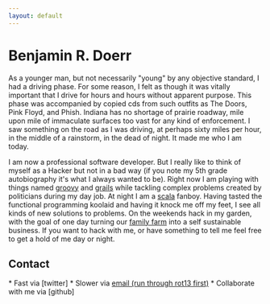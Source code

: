 ```yaml
---
layout: default
---
```

# Benjamin R. Doerr
As a younger man, but not necessarily "young" by any objective standard, I had a driving phase. For some reason, I felt as though it was vitally important that I drive for hours and hours without apparent purpose. This phase was accompanied by copied cds from such outfits as The Doors, Pink Floyd, and Phish. Indiana has no shortage of prairie roadway, mile upon mile of immaculate surfaces too vast for any kind of enforcement. I saw something on the road as I was driving, at perhaps sixty miles per hour, in the middle of a rainstorm, in the dead of night. It made me who I am today.

I am now a professional software developer. But I really like to think of myself as a Hacker but not in a bad way (if you note my 5th grade autobiography it's what I always wanted to be). Right now I am playing with things named [groovy] and [grails] while tackling complex problems created by politicians during my day job. At night I am a [scala] fanboy. Having tasted the functional programming koolaid and having it knock me off my feet, I see all kinds of new solutions to problems. On the weekends hack in my garden, with the goal of one day turning our [family farm][farm] into a self sustainable business. If you want to hack with me, or have something to tell me feel free to get a hold of me day or night.

<h2 id="contact">Contact</h2>
* Fast via [twitter]
* Slower via <a href="ygb:gvttrevmml@tznvy.pbz" class="contact-full">email (run through rot13 first)</a>
* Collaborate with me via [github]

[twitter]: 		https://twitter.com/bendoerr "my twitter profile"
[github]: 		https://github.com/bendoerr "my github profile"
[groovy]:		http://groovy.codehaus.org/ "Groovy programming"
[grails]:		http://http://www.grails.org/ "Grails web framework"
[scala]:		http://www.scala-lang.org/ "Scala programming"
[farm]: 		http://blog.fairviewfamilyfarm.com/ "our farm"
